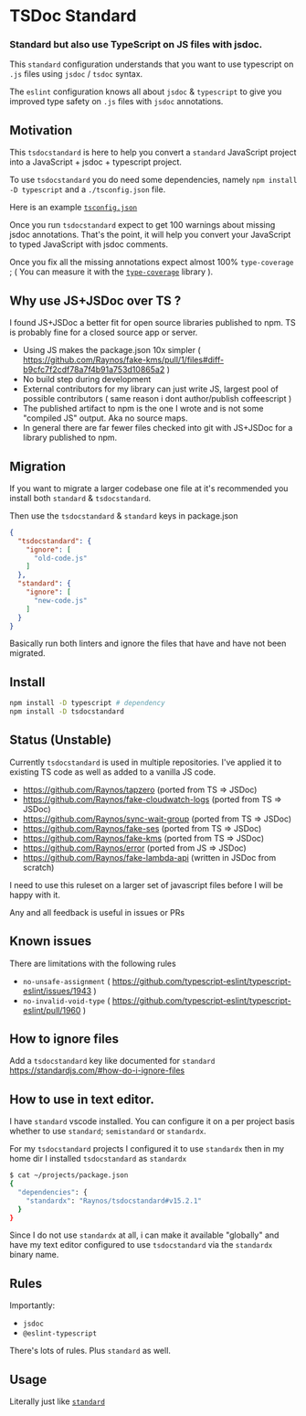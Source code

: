# TSDoc Standard

### Standard but also use TypeScript on JS files with jsdoc.

This `standard` configuration understands that you want to use
typescript on `.js` files using `jsdoc` / `tsdoc` syntax.

The `eslint` configuration knows all about `jsdoc` & `typescript`
to give you improved type safety on `.js` files with `jsdoc`
annotations.

## Motivation

This `tsdocstandard` is here to help you convert a `standard`
JavaScript project into a JavaScript + jsdoc + typescript project.

To use `tsdocstandard` you do need some dependencies, namely
`npm install -D typescript` and a `./tsconfig.json` file.

Here is an example [`tsconfig.json`](https://github.com/Raynos/tsdocstandard/blob/master/tsconfig.json)

Once you run `tsdocstandard` expect to get 100 warnings about
missing jsdoc annotations. That's the point, it will help you
convert your JavaScript to typed JavaScript with jsdoc comments.

Once you fix all the missing annotations expect almost 100%
`type-coverage` ; ( You can measure it with the
[`type-coverage`](https://github.com/plantain-00/type-coverage)
library ).

## Why use JS+JSDoc over TS ?

I found JS+JSDoc a better fit for open source libraries published to npm. 
TS is probably fine for a closed source app or server.

 - Using JS makes the package.json 10x simpler ( https://github.com/Raynos/fake-kms/pull/1/files#diff-b9cfc7f2cdf78a7f4b91a753d10865a2 )
 - No build step during development
 - External contributors for my library can just write JS, largest pool of possible contributors ( same reason i dont author/publish coffeescript )
 - The published artifact to npm is the one I wrote and is not some "compiled JS" output. Aka no source maps.
 - In general there are far fewer files checked into git with JS+JSDoc for a library published to npm.

## Migration

If you want to migrate a larger codebase one file at it's
recommended you install both `standard` & `tsdocstandard`.

Then use the `tsdocstandard` & `standard` keys in package.json

```json
{
  "tsdocstandard": {
    "ignore": [
      "old-code.js"
    ]
  },
  "standard": {
    "ignore": [
      "new-code.js"
    ]
  }
}
```

Basically run both linters and ignore the files that have and
have not been migrated.

## Install

```bash
npm install -D typescript # dependency
npm install -D tsdocstandard
```

## Status (Unstable)

Currently `tsdocstandard` is used in multiple repositories. I've
applied it to existing TS code as well as added to a vanilla JS
code.

 - https://github.com/Raynos/tapzero (ported from TS => JSDoc)
 - https://github.com/Raynos/fake-cloudwatch-logs (ported from TS => JSDoc)
 - https://github.com/Raynos/sync-wait-group (ported from TS => JSDoc)
 - https://github.com/Raynos/fake-ses (ported from TS => JSDoc)
 - https://github.com/Raynos/fake-kms (ported from TS => JSDoc)
 - https://github.com/Raynos/error (ported from JS => JSDoc)
 - https://github.com/Raynos/fake-lambda-api (written in JSDoc from scratch)

I need to use this ruleset on a larger set of javascript files
before I will be happy with it.

Any and all feedback is useful in issues or PRs

## Known issues

There are limitations with the following rules

 - `no-unsafe-assignment` ( https://github.com/typescript-eslint/typescript-eslint/issues/1943 )
 - `no-invalid-void-type` ( https://github.com/typescript-eslint/typescript-eslint/pull/1960 )

## How to ignore files

Add a `tsdocstandard` key like documented for `standard`
https://standardjs.com/#how-do-i-ignore-files

## How to use in text editor.

I have `standard` vscode installed. You can configure it on a
per project basis whether to use `standard`; `semistandard` or
`standardx`.

For my `tsdocstandard` projects I configured it to use `standardx`
then in my home dir I installed `tsdocstandard` as `standardx`

```sh
$ cat ~/projects/package.json
{
  "dependencies": {
    "standardx": "Raynos/tsdocstandard#v15.2.1"
  }
}
```

Since I do not use `standardx` at all, i can make it available
"globally" and have my text editor configured to use `tsdocstandard`
via the `standardx` binary name.

## Rules

Importantly:

 - `jsdoc`
 - `@eslint-typescript`

There's lots of rules. Plus `standard` as well.

## Usage

Literally just like [`standard`](http://ghub.io/standard)
